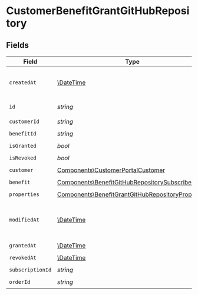 # CustomerBenefitGrantGitHubRepository


## Fields

| Field                                                                                                                  | Type                                                                                                                   | Required                                                                                                               | Description                                                                                                            |
| ---------------------------------------------------------------------------------------------------------------------- | ---------------------------------------------------------------------------------------------------------------------- | ---------------------------------------------------------------------------------------------------------------------- | ---------------------------------------------------------------------------------------------------------------------- |
| `createdAt`                                                                                                            | [\DateTime](https://www.php.net/manual/en/class.datetime.php)                                                          | :heavy_check_mark:                                                                                                     | Creation timestamp of the object.                                                                                      |
| `id`                                                                                                                   | *string*                                                                                                               | :heavy_check_mark:                                                                                                     | The ID of the object.                                                                                                  |
| `customerId`                                                                                                           | *string*                                                                                                               | :heavy_check_mark:                                                                                                     | N/A                                                                                                                    |
| `benefitId`                                                                                                            | *string*                                                                                                               | :heavy_check_mark:                                                                                                     | N/A                                                                                                                    |
| `isGranted`                                                                                                            | *bool*                                                                                                                 | :heavy_check_mark:                                                                                                     | N/A                                                                                                                    |
| `isRevoked`                                                                                                            | *bool*                                                                                                                 | :heavy_check_mark:                                                                                                     | N/A                                                                                                                    |
| `customer`                                                                                                             | [Components\CustomerPortalCustomer](../../Models/Components/CustomerPortalCustomer.md)                                 | :heavy_check_mark:                                                                                                     | N/A                                                                                                                    |
| `benefit`                                                                                                              | [Components\BenefitGitHubRepositorySubscriber](../../Models/Components/BenefitGitHubRepositorySubscriber.md)           | :heavy_check_mark:                                                                                                     | N/A                                                                                                                    |
| `properties`                                                                                                           | [Components\BenefitGrantGitHubRepositoryProperties](../../Models/Components/BenefitGrantGitHubRepositoryProperties.md) | :heavy_check_mark:                                                                                                     | N/A                                                                                                                    |
| `modifiedAt`                                                                                                           | [\DateTime](https://www.php.net/manual/en/class.datetime.php)                                                          | :heavy_check_mark:                                                                                                     | Last modification timestamp of the object.                                                                             |
| `grantedAt`                                                                                                            | [\DateTime](https://www.php.net/manual/en/class.datetime.php)                                                          | :heavy_check_mark:                                                                                                     | N/A                                                                                                                    |
| `revokedAt`                                                                                                            | [\DateTime](https://www.php.net/manual/en/class.datetime.php)                                                          | :heavy_check_mark:                                                                                                     | N/A                                                                                                                    |
| `subscriptionId`                                                                                                       | *string*                                                                                                               | :heavy_check_mark:                                                                                                     | N/A                                                                                                                    |
| `orderId`                                                                                                              | *string*                                                                                                               | :heavy_check_mark:                                                                                                     | N/A                                                                                                                    |
